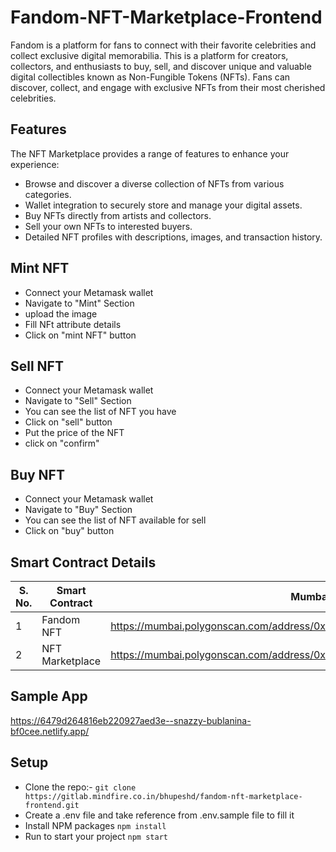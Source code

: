 # Fandom-NFT-Marketplace-Frontend

Fandom is a platform for fans to connect with their favorite celebrities and collect exclusive digital memorabilia.  This is a platform for creators, collectors, and enthusiasts to buy, sell, and discover unique and valuable digital collectibles known as Non-Fungible Tokens (NFTs).
Fans can discover, collect, and engage with exclusive NFTs from their most cherished celebrities.

## Features
The NFT Marketplace provides a range of features to enhance your experience:

- Browse and discover a diverse collection of NFTs from various categories.
- Wallet integration to securely store and manage your digital assets.
- Buy NFTs directly from artists and collectors.
- Sell your own NFTs to interested buyers.
- Detailed NFT profiles with descriptions, images, and transaction history.

## Mint NFT

- Connect your Metamask wallet
- Navigate to "Mint" Section
- upload the image
- Fill NFt attribute details
- Click on "mint NFT" button

## Sell NFT

- Connect your Metamask wallet
- Navigate to "Sell" Section
- You can see the list of NFT you have
- Click on "sell" button
- Put the price of the NFT
- click on "confirm"

## Buy NFT

- Connect your Metamask wallet
- Navigate to "Buy" Section
- You can see the list of NFT available for sell
- Click on "buy" button

## Smart Contract Details
S. No. | Smart Contract | Mumbai Matic Address |
--- | --- | --- |
1 | Fandom NFT | <a href="https://mumbai.polygonscan.com/address/0x66845655916Aae5358D462bFaC95a2b9c6CfC17f" target="_blank">https://mumbai.polygonscan.com/address/0x66845655916Aae5358D462bFaC95a2b9c6CfC17f</a> |
2 | NFT Marketplace | <a href="https://mumbai.polygonscan.com/address/0xD0dcCDD68951d37967B945c7c8801768395ed257" target="_blank">https://mumbai.polygonscan.com/address/0xD0dcCDD68951d37967B945c7c8801768395ed257</a> |

## Sample App

<a href="https://6479d264816eb220927aed3e--snazzy-bublanina-bf0cee.netlify.app/" target="_blank">https://6479d264816eb220927aed3e--snazzy-bublanina-bf0cee.netlify.app/</a> 


## Setup

- Clone the repo:- `git clone https://gitlab.mindfire.co.in/bhupeshd/fandom-nft-marketplace-frontend.git`
- Create a .env file and take reference from .env.sample file to fill it
- Install NPM packages `npm install`
- Run to start your project  `npm start`




